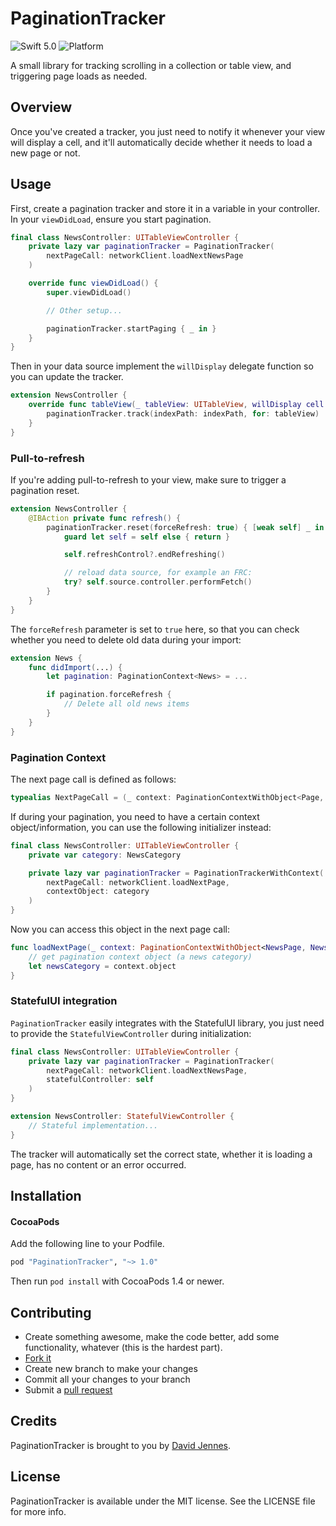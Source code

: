 # PaginationTracker

![Swift 5.0](https://img.shields.io/badge/Swift-5.0-orange.svg)
![Platform](https://img.shields.io/badge/platform-iOS%20%7C%20tvOS-lightgrey.svg)

A small library for tracking scrolling in a collection or table view, and triggering page loads as needed.

## Overview

Once you've created a tracker, you just need to notify it whenever your view will display a cell, and it'll automatically decide whether it needs to load a new page or not.

## Usage

First, create a pagination tracker and store it in a variable in your controller. In your `viewDidLoad`, ensure you start pagination.

```swift
final class NewsController: UITableViewController {
    private lazy var paginationTracker = PaginationTracker(
        nextPageCall: networkClient.loadNextNewsPage
    )

    override func viewDidLoad() {
        super.viewDidLoad()

        // Other setup...

        paginationTracker.startPaging { _ in }
    }
}
```

Then in your data source implement the `willDisplay` delegate function so you can update the tracker.

```swift
extension NewsController {
    override func tableView(_ tableView: UITableView, willDisplay cell: UITableViewCell, forRowAt indexPath: IndexPath) {
        paginationTracker.track(indexPath: indexPath, for: tableView)
    }
}
```

### Pull-to-refresh

If you're adding pull-to-refresh to your view, make sure to trigger a pagination reset.

```swift
extension NewsController {
    @IBAction private func refresh() {
        paginationTracker.reset(forceRefresh: true) { [weak self] _ in
            guard let self = self else { return }

            self.refreshControl?.endRefreshing()

            // reload data source, for example an FRC:
            try? self.source.controller.performFetch()
        }
    }
}
```

The `forceRefresh` parameter is set to `true` here, so that you can check whether you need to delete old data during your import:

```swift
extension News {
    func didImport(...) {
        let pagination: PaginationContext<News> = ...

        if pagination.forceRefresh {
            // Delete all old news items
        }
    }
}
```

### Pagination Context

The next page call is defined as follows:
``` swift
typealias NextPageCall = (_ context: PaginationContextWithObject<Page, ContextObject>, _ handler: @escaping (Result<Page, Error>) -> Void) -> Void
```

If during your pagination, you need to have a certain context object/information, you can use the following initializer instead:

```swift
final class NewsController: UITableViewController {
    private var category: NewsCategory

    private lazy var paginationTracker = PaginationTrackerWithContext(
        nextPageCall: networkClient.loadNextPage,
        contextObject: category
    )
}
```

Now you can access this object in the next page call:

```swift
func loadNextPage(_ context: PaginationContextWithObject<NewsPage, NewsCategory>, _ handler: @escaping (Result<NewsPage, Error>) -> Void) {
    // get pagination context object (a news category)
    let newsCategory = context.object
}
```

### StatefulUI integration

`PaginationTracker` easily integrates with the StatefulUI library, you just need to provide the `StatefulViewController` during initialization:

```swift
final class NewsController: UITableViewController {
    private lazy var paginationTracker = PaginationTracker(
        nextPageCall: networkClient.loadNextNewsPage,
        statefulController: self
    )
}

extension NewsController: StatefulViewController {
    // Stateful implementation...
}
```

The tracker will automatically set the correct state, whether it is loading a page, has no content or an error occurred.

## Installation

#### CocoaPods

Add the following line to your Podfile.

```ruby
pod "PaginationTracker", "~> 1.0"
```

Then run `pod install` with CocoaPods 1.4 or newer.

## Contributing

* Create something awesome, make the code better, add some functionality,
  whatever (this is the hardest part).
* [Fork it](http://help.github.com/forking/)
* Create new branch to make your changes
* Commit all your changes to your branch
* Submit a [pull request](http://help.github.com/pull-requests/)

## Credits

PaginationTracker is brought to you by [David Jennes](https://twitter.com/davidjennes).

## License

PaginationTracker is available under the MIT license. See the LICENSE file for more info.
